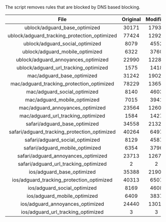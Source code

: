 The script removes rules that are blocked by DNS based blocking.


| File | Original | Modified |
|:----:|:-----:|:-----:|
| ublock/adguard_base_optimized | 30171 | 17939 |
| ublock/adguard_tracking_protection_optimized | 77424 | 12921 |
| ublock/adguard_social_optimized | 8079 | 4552 |
| ublock/adguard_mobile_optimized | 6322 | 3760 |
| ublock/adguard_annoyances_optimized | 22990 | 12286 |
| ublock/adguard_url_tracking_optimized | 1575 | 1418 |
| mac/adguard_base_optimized | 31242 | 19020 |
| mac/adguard_tracking_protection_optimized | 78229 | 13657 |
| mac/adguard_social_optimized | 8140 | 4603 |
| mac/adguard_mobile_optimized | 7015 | 3941 |
| mac/adguard_annoyances_optimized | 23564 | 12604 |
| mac/adguard_url_tracking_optimized | 1584 | 1427 |
| safari/adguard_base_optimized | 34558 | 21327 |
| safari/adguard_tracking_protection_optimized | 40264 | 6497 |
| safari/adguard_social_optimized | 8129 | 4587 |
| safari/adguard_mobile_optimized | 6354 | 3796 |
| safari/adguard_annoyances_optimized | 23713 | 12673 |
| safari/adguard_url_tracking_optimized | 2 | 2 |
| ios/adguard_base_optimized | 35388 | 21900 |
| ios/adguard_tracking_protection_optimized | 40313 | 6507 |
| ios/adguard_social_optimized | 8169 | 4608 |
| ios/adguard_mobile_optimized | 6409 | 3837 |
| ios/adguard_annoyances_optimized | 24440 | 13014 |
| ios/adguard_url_tracking_optimized | 3 | 3 |